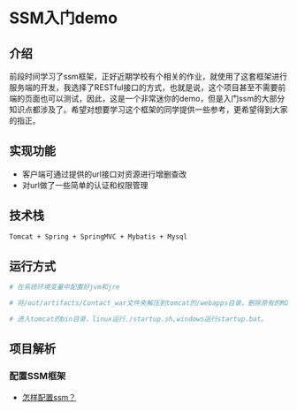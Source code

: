 # SSM入门demo
## 介绍
前段时间学习了ssm框架，正好近期学校有个相关的作业，就使用了这套框架进行服务端的开发，我选择了RESTful接口的方式，也就是说，这个项目甚至不需要前端的页面也可以测试，因此，这是一个非常迷你的demo，但是入门ssm的大部分知识点都涉及了。希望对想要学习这个框架的同学提供一些参考，更希望得到大家的指正。
## 实现功能
- 客户端可通过提供的url接口对资源进行增删查改
- 对url做了一些简单的认证和权限管理
## 技术栈
```bash
Tomcat + Spring + SpringMVC + Mybatis + Mysql 
```
## 运行方式
```bash
# 在系统环境变量中配置好jvm和jre

# 将/out/artifacts/Contact_war文件夹解压到tomcat的/webapps目录，删除原有的ROOT文件夹，并重命名为ROOT。

# 进入tomcat的bin目录，linux运行./startup.sh,windows运行startup.bat。

```

## 项目解析

### 配置SSM框架
- [怎样配置ssm？]()
